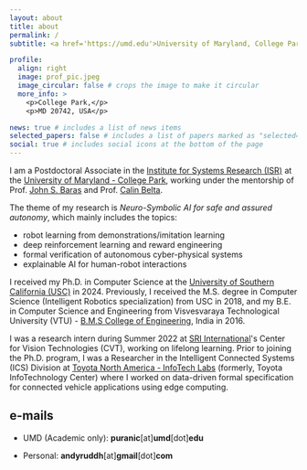 ```yaml
---
layout: about
title: about
permalink: /
subtitle: <a href='https://umd.edu'>University of Maryland, College Park</a>

profile:
  align: right
  image: prof_pic.jpeg
  image_circular: false # crops the image to make it circular
  more_info: >
    <p>College Park,</p>
    <p>MD 20742, USA</p>

news: true # includes a list of news items
selected_papers: false # includes a list of papers marked as "selected={true}"
social: true # includes social icons at the bottom of the page
---
```


I am a Postdoctoral Associate in the [Institute for Systems Research (ISR)](https://isr.umd.edu) at the [University of Maryland - College Park](https://umd.edu), working under the mentorship of Prof. [John S. Baras](https://johnbaras.com) and Prof. [Calin Belta](https://calinbelta.com).

The theme of my research is _Neuro-Symbolic AI for safe and assured autonomy_, which mainly includes the topics:

- robot learning from demonstrations/imitation learning
- deep reinforcement learning and reward engineering
- formal verification of autonomous cyber-physical systems
- explainable AI for human-robot interactions

<!-- <span style="color:red"><b>NOTE:</b></span> _I am seeking postdoc and research positions in the industry from 2024. Visit this [page](/research/) for an overview of my research and projects, or view my publications [here](/publications/). My resume can be found [here](/cv/)._ -->

I received my Ph.D. in Computer Science at the [University of Southern California (USC)](https://usc.edu) in 2024. Previously, I received the M.S. degree in Computer Science (Intelligent Robotics specialization) from USC in 2018, and my B.E. in Computer Science and Engineering from Visvesvaraya Technological University (VTU) - [B.M.S College of Engineering](https://bmsce.ac.in), India in 2016.

I was a research intern during Summer 2022 at [SRI International](https://www.sri.com/)'s Center for Vision Technologies (CVT), working on lifelong learning. Prior to joining the Ph.D. program, I was a Researcher in the Intelligent Connected Systems (ICS) Division at [Toyota North America - InfoTech Labs](https://amrd.toyota.com/division/itl/) (formerly, Toyota InfoTechnology Center) where I worked on data-driven formal specification for connected vehicle applications using edge computing.

## e-mails

- UMD (Academic only): **puranic**[at]**umd**[dot]**edu**

- Personal: **andyruddh**[at]**gmail**[dot]**com**
